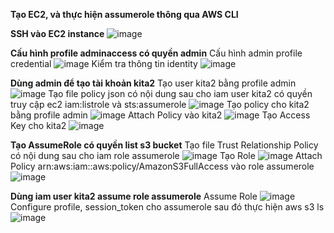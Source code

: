 **Tạo EC2, và thực hiện assumerole thông qua AWS CLI**

**SSH vào EC2 instance**
![image](https://user-images.githubusercontent.com/89054503/156734278-1a3ba997-1997-4c04-8d33-78c1ac274d07.png)

**Cấu hình profile adminaccess có quyền admin**
Cấu hình admin profile credential
![image](https://user-images.githubusercontent.com/89054503/156733981-9d15e9cb-3ad6-4c4e-a493-84963297c5a1.png)
Kiểm tra thông tin identity
![image](https://user-images.githubusercontent.com/89054503/156734000-cd3795cd-349c-4d1f-9c5d-aa310d637b18.png)

**Dùng admin để tạo tài khoản kita2**
Tạo user kita2 bằng profile admin
![image](https://user-images.githubusercontent.com/89054503/156734375-92eb49c7-f445-4412-98e2-320e6a5f4f48.png)
Tạo file policy json có nội dung sau cho iam user kita2 có quyền truy cập ec2 iam:listrole và sts:assumerole
![image](https://user-images.githubusercontent.com/89054503/156734395-153ed5c7-3727-4e1f-8409-65cce13ac33e.png)
Tạo policy cho kita2 bằng profile admin
![image](https://user-images.githubusercontent.com/89054503/156734432-e0fc9d04-969f-4518-a425-8d2481e54f09.png)
Attach Policy vào kita2
![image](https://user-images.githubusercontent.com/89054503/156734453-9b96d004-b244-45f4-a045-3c29b76be2a2.png)
Tạo Access Key cho kita2
![image](https://user-images.githubusercontent.com/89054503/156734508-8131ca80-c6be-425f-8694-8dbd89b24ef1.png)

**Tạo AssumeRole có quyền list s3 bucket**
Tạo file Trust Relationship Policy có nội dung sau cho iam role assumerole
![image](https://user-images.githubusercontent.com/89054503/156734812-2060ef65-8e30-469d-b3ce-fc8acedb2cad.png)
Tạo Role
![image](https://user-images.githubusercontent.com/89054503/156734865-0679f1b0-9e7a-4d7c-a649-383ec0c776d9.png)
Attach Policy arn:aws:iam::aws:policy/AmazonS3FullAccess vào role assumerole
![image](https://user-images.githubusercontent.com/89054503/156734883-62c76f05-fa62-4ddb-8a28-bb1bb3646e5f.png)

**Dùng iam user kita2 assume role assumerole**
Assume Role
![image](https://user-images.githubusercontent.com/89054503/156734907-a3db01c6-295c-415b-8832-14b971a6d00f.png)
Configure profile, session_token cho assumerole sau đó thực hiện aws s3 ls
![image](https://user-images.githubusercontent.com/89054503/156735053-c364b810-c575-4d16-8f1a-5477f88313be.png)

